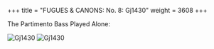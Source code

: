 +++
title = "FUGUES & CANONS: No. 8: Gj1430"
weight = 3608
+++

The Partimento Bass Played Alone:

![Gj1430](/img/08FenBk6p1.jpg)
![Gj1430](/img/08FenBk6p2.jpg)

